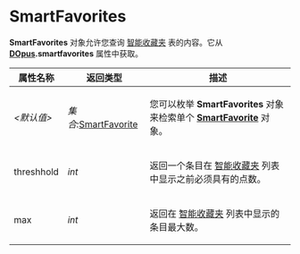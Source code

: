 # SmartFavorites

**SmartFavorites** 对象允许您查询 [智能收藏夹](/Manual/basic_concepts/the_lister/navigation/smartfavorites.zh.md) 表的内容。它从 **[DOpus](dopus.zh.md).smartfavorites** 属性中获取。

  

<table>
<thead><tr><th>
属性名称</th><th>
返回类型</th><th>
描述
</th></tr></thead><tbody><tr><td>

*\<默认值\>*</td><td>

*集合:*[SmartFavorite](smartfavorite.zh.md)</td><td>

您可以枚举 **SmartFavorites** 对象来检索单个 **[SmartFavorite](smartfavorite.zh.md)** 对象。
</td></tr><tr><td>
threshhold</td><td>

*int*</td><td>

返回一个条目在 [智能收藏夹](/Manual/basic_concepts/the_lister/navigation/smartfavorites.zh.md) 列表中显示之前必须具有的点数。
</td></tr><tr><td>
max</td><td>

*int*</td><td>

返回在 [智能收藏夹](/Manual/basic_concepts/the_lister/navigation/smartfavorites.zh.md) 列表中显示的条目最大数。
</td></tr></tbody>
</table>

 